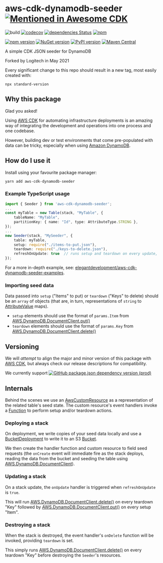 # aws-cdk-dynamodb-seeder [![Mentioned in Awesome CDK](https://awesome.re/mentioned-badge.svg)](https://github.com/eladb/awesome-cdk)

![build](https://github.com/elegantdevelopment/aws-cdk-dynamodb-seeder/workflows/build/badge.svg)
[![codecov](https://codecov.io/gh/elegantdevelopment/aws-cdk-dynamodb-seeder/branch/master/graph/badge.svg)](https://codecov.io/gh/elegantdevelopment/aws-cdk-dynamodb-seeder)
[![dependencies Status](https://david-dm.org/elegantdevelopment/aws-cdk-dynamodb-seeder/status.svg)](https://david-dm.org/elegantdevelopment/aws-cdk-dynamodb-seeder)
[![npm](https://img.shields.io/npm/dt/aws-cdk-dynamodb-seeder)](https://www.npmjs.com/package/aws-cdk-dynamodb-seeder)

[![npm version](https://badge.fury.io/js/aws-cdk-dynamodb-seeder.svg)](https://badge.fury.io/js/aws-cdk-dynamodb-seeder)
[![NuGet version](https://badge.fury.io/nu/ElegantDevelopment.AWSCDKDynamoDBSeeder.svg)](https://badge.fury.io/nu/ElegantDevelopment.AWSCDKDynamoDBSeeder)
[![PyPI version](https://badge.fury.io/py/aws-cdk-dynamodb-seeder.svg)](https://badge.fury.io/py/aws-cdk-dynamodb-seeder)
[![Maven Central](https://img.shields.io/maven-central/v/io.github.elegantdevelopment/AWSCDKDynamoDBSeeder?color=brightgreen)](https://repo1.maven.org/maven2/io/github/elegantdevelopment/AWSCDKDynamoDBSeeder/)

A simple CDK JSON seeder for DynamoDB

Forked by Logitech in May 2021

Every significant change to this repo should result in a new tag, most easily created with:  
```shell
npx standard-version
```

## Why this package

Glad you asked!

Using [AWS CDK] for automating infrastructure deployments is an amazing way of integrating the development and operations into one process and one codebase.

However, building dev or test environments that come pre-populated with data can be tricky, especially when using [Amazon DynamoDB].

## How do I use it

Install using your favourite package manager:

```sh
yarn add aws-cdk-dynamodb-seeder
```

### Example TypeScript usage

```ts
import { Seeder } from 'aws-cdk-dynamodb-seeder';
...
const myTable = new Table(stack, "MyTable", {
    tableName: "MyTable",
    partitionKey: { name: "Id", type: AttributeType.STRING },
});
...
new Seeder(stack, "MySeeder", {
    table: myTable,
    setup: require("./items-to-put.json"),
    teardown: require("./keys-to-delete.json"),
    refreshOnUpdate: true  // runs setup and teardown on every update, default false
});
```

For a more in-depth example, see: [elegantdevelopment/aws-cdk-dynamodb-seeder-examples](https://github.com/elegantdevelopment/aws-cdk-dynamodb-seeder-examples).

### Importing seed data

Data passed into `setup` ("Items" to put) or `teardown` ("Keys" to delete) should be an `array` of objects (that are, in turn, representations of `string` to [AttributeValue] maps).

* `setup` elements should use the format of `params.Item` from [AWS.DynamoDB.DocumentClient.put()]
* `teardown` elements should use the format of `params.Key` from [AWS.DynamoDB.DocumentClient.delete()]

## Versioning

We will *attempt* to align the major and minor version of this package with [AWS CDK], but always check our release descriptions for compatibility.

We currently support [![GitHub package.json dependency version (prod)](https://img.shields.io/github/package-json/dependency-version/elegantdevelopment/aws-cdk-dynamodb-seeder-examples/@aws-cdk/core)](https://github.com/aws/aws-cdk)

## Internals

Behind the scenes we use an [AwsCustomResource] as a representation of the related table's seed state. The custom resource's event handlers invoke a [Function] to perform setup and/or teardown actions.

### Deploying a stack

On deployment, we write copies of your seed data locally and use a [BucketDeployment] to write it to an S3 [Bucket].

We then create the handler function and custom resource to field seed requests (the `onCreate` event will immediate fire as the stack deploys, reading the data from the bucket and seeding the table using [AWS.DynamoDB.DocumentClient]).

### Updating a stack

On a stack update, the `onUpdate` handler is triggered when `refreshOnUpdate` is `true`.

This will run [AWS.DynamoDB.DocumentClient.delete()] on every teardown "Key" followed by [AWS.DynamoDB.DocumentClient.put()] on every setup "Item".

### Destroying a stack

When the stack is destroyed, the event handler's `onDelete` function will be invoked, providing `teardown` is set.

This simply runs [AWS.DynamoDB.DocumentClient.delete()] on every teardown "Key" before destroying the `Seeder`'s resources.

[aws cdk]: https://aws.amazon.com/cdk
[amazon dynamodb]: https://aws.amazon.com/dynamodb

[AttributeValue]: https://docs.aws.amazon.com/amazondynamodb/latest/APIReference/API_AttributeValue.html
[AWS.DynamoDB.DocumentClient]: https://docs.aws.amazon.com/AWSJavaScriptSDK/latest/AWS/DynamoDB/DocumentClient.html
[AWS.DynamoDB.DocumentClient.put()]: https://docs.aws.amazon.com/AWSJavaScriptSDK/latest/AWS/DynamoDB/DocumentClient.html#put-property
[AWS.DynamoDB.DocumentClient.delete()]: https://docs.aws.amazon.com/AWSJavaScriptSDK/latest/AWS/DynamoDB/DocumentClient.html#delete-property

<!-- Internals -->
[AwsCustomResource]: https://docs.aws.amazon.com/cdk/api/latest/typescript/api/custom-resources/awscustomresource.html
[Function]: https://docs.aws.amazon.com/cdk/api/latest/typescript/api/aws-lambda/function.html#aws_lambda_Function
[Bucket]: https://docs.aws.amazon.com/cdk/api/latest/typescript/api/aws-s3/bucket.html#aws_s3_Bucket
[BucketDeployment]: https://docs.aws.amazon.com/cdk/api/latest/typescript/api/aws-s3-deployment/bucketdeployment.html#aws_s3_deployment_BucketDeployment
